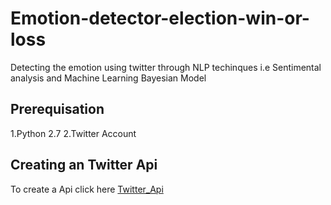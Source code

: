 # Emotion-detector-election-win-or-loss

Detecting the emotion using twitter through NLP techinques i.e Sentimental analysis and Machine Learning Bayesian Model

## Prerequisation 
  1.Python 2.7
	2.Twitter Account

## Creating an Twitter Api
To create a Api click here [Twitter_Api](https://apps.twitter.com/)
